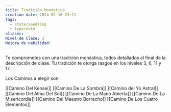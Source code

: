 ```yaml
---
title: Tradición Monástica
creation date: 2024-02-16 23:11
tags:
  - state/seedling
  - type/note
aliases: 
Nivel de Clase: 3
Mejora de Habilidad:
---
```

Te comprometes con una tradición monástica, todos detallados al final de la descripción de clase. Tu tradición te otorga rasgos en los niveles 3, 6, 11 y 17.

Los Caminos a elegir son:

[[Camino Del Kensei]]
[[Camino De La Sombra]]
[[Camino del Yo Astral]]
[[Camino Del Alma Del Sol]]
[[Camino De La Mano Abierta]]
[[Camino De La Misericordia]]
[[Camino Del Maestro Borracho]]
[[Camino De Los Cuatro Elementos]]

